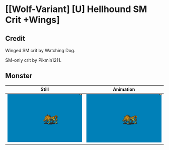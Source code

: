# [\[Wolf-Variant\] \[U\] Hellhound SM Crit +Wings]

## Credit

Winged SM crit by Watching Dog.

SM-only crit by Pikmin1211.
	
## Monster

| Still | Animation |
| :---: | :-------: |
| ![Monster still](./Monster_000.png) | ![Monster animation](./Monster.gif) |
